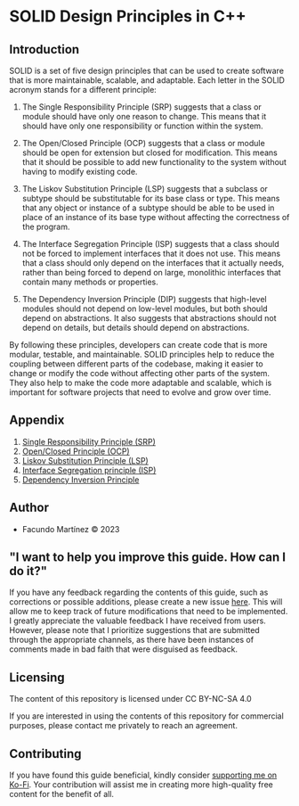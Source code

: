 # SOLID Design Principles in C++

## Introduction
SOLID is a set of five design principles that can be used to create software that is more maintainable, scalable, and adaptable. Each letter in the SOLID acronym stands for a different principle:

1. The Single Responsibility Principle (SRP) suggests that a class or module should have only one reason to change. This means that it should have only one responsibility or function within the system.

2. The Open/Closed Principle (OCP) suggests that a class or module should be open for extension but closed for modification. This means that it should be possible to add new functionality to the system without having to modify existing code.

3. The Liskov Substitution Principle (LSP) suggests that a subclass or subtype should be substitutable for its base class or type. This means that any object or instance of a subtype should be able to be used in place of an instance of its base type without affecting the correctness of the program.

4. The Interface Segregation Principle (ISP) suggests that a class should not be forced to implement interfaces that it does not use. This means that a class should only depend on the interfaces that it actually needs, rather than being forced to depend on large, monolithic interfaces that contain many methods or properties.

5. The Dependency Inversion Principle (DIP) suggests that high-level modules should not depend on low-level modules, but both should depend on abstractions. It also suggests that abstractions should not depend on details, but details should depend on abstractions.

By following these principles, developers can create code that is more modular, testable, and maintainable. SOLID principles help to reduce the coupling between different parts of the codebase, making it easier to change or modify the code without affecting other parts of the system. They also help to make the code more adaptable and scalable, which is important for software projects that need to evolve and grow over time.

## Appendix

1. [Single Responsibility Principle (SRP)](https://github.com/fx-biocoder/solid-in-cpp/tree/main/1%20-%20Single%20Responsibility%20Principle)
2. [Open/Closed Principle (OCP)](https://github.com/fx-biocoder/solid-in-cpp/tree/main/2%20-%20Open-Closed%20Principle)
3. [Liskov Substitution Principle (LSP)](https://github.com/fx-biocoder/solid-in-cpp/tree/main/3%20-%20Liskov%20Substition%20Principle)
4. [Interface Segregation principle (ISP)](https://github.com/fx-biocoder/solid-in-cpp/tree/main/4%20-%20Interface%20Segregation%20Principle)
5. [Dependency Inversion Principle](https://github.com/fx-biocoder/solid-in-cpp/tree/main/5%20-%20Dependency%20Inversion%20Principle)


## Author

- Facundo Martínez © 2023

## "I want to help you improve this guide. How can I do it?"

If you have any feedback regarding the contents of this guide, such as corrections or possible additions, please create a new issue [here](https://github.com/fx-biocoder/solid-in-cpp/issues). This will allow me to keep track of future modifications that need to be implemented. I greatly appreciate the valuable feedback I have received from users. However, please note that I prioritize suggestions that are submitted through the appropriate channels, as there have been instances of comments made in bad faith that were disguised as feedback.

## Licensing

The content of this repository is licensed under CC BY-NC-SA 4.0

If you are interested in using the contents of this repository for commercial purposes, please contact me privately to reach an agreement.

## Contributing

If you have found this guide beneficial, kindly consider [supporting me on Ko-Fi](https://ko-fi.com/biocoder). Your contribution will assist me in creating more high-quality free content for the benefit of all.

